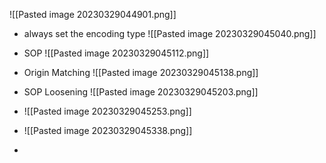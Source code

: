 ![[Pasted image 20230329044901.png]]



- always set the encoding type
![[Pasted image 20230329045040.png]]

- SOP ![[Pasted image 20230329045112.png]]
- Origin Matching ![[Pasted image 20230329045138.png]]

- SOP Loosening ![[Pasted image 20230329045203.png]]
- ![[Pasted image 20230329045253.png]]
- ![[Pasted image 20230329045338.png]]
- 